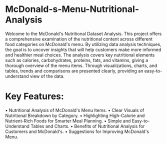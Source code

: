 # McDonald-s-Menu-Nutritional-Analysis

Welcome to the McDonald's Nutritional Dataset Analysis. This project offers a comprehensive examination of the nutritional content across different food categories on McDonald's menu. By utilizing data analysis techniques, the goal is to uncover insights that will help customers make more informed and healthier meal choices.
The analysis covers key nutritional elements such as calories, carbohydrates, proteins, fats, and vitamins, giving a thorough overview of the menu items. Through visualizations, charts, and tables, trends and comparisons are presented clearly, providing an easy-to-understand view of the data.
# Key Features:
•	Nutritional Analysis of McDonald's Menu Items.
•	Clear Visuals of Nutritional Breakdown by Category.
•	Highlighting High-Calorie and Nutrient-Rich Foods for Smarter Meal Planning.
•	Simple and Easy-to-Understand Tables and Charts.
•	Benefits of Nutritional Analysis for Customers and McDonald's.
•	Suggestions for Improving McDonald's Menu.
